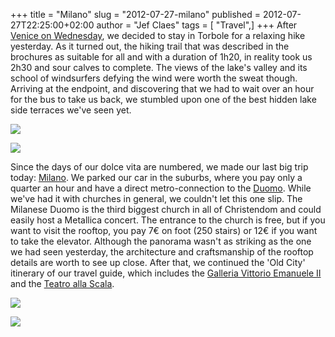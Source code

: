 +++
title = "Milano"
slug = "2012-07-27-milano"
published = 2012-07-27T22:25:00+02:00
author = "Jef Claes"
tags = [ "Travel",]
+++
After [Venice on
Wednesday](http://www.jefclaes.be/2012/07/the-floating-city.html), we
decided to stay in Torbole for a relaxing hike yesterday. As it turned
out, the hiking trail that was described in the brochures as suitable
for all and with a duration of 1h20, in reality took us 2h30 and sour
calves to complete. The views of the lake's valley and its school of
windsurfers defying the wind were worth the sweat though. Arriving at
the endpoint, and discovering that we had to wait over an hour for the
bus to take us back, we stumbled upon one of the best hidden lake side
terraces we've seen yet.  
  

[![](../images/thumbnails/2012-07-27-milano-Garda_0478.jpg)](../images/2012-07-27-milano-Garda_0478.jpg)

  

[![](../images/thumbnails/2012-07-27-milano-Garda_0491.jpg)](../images/2012-07-27-milano-Garda_0491.jpg)

  

Since the days of our dolce vita are numbered, we made our last big trip
today: [Milano](http://en.wikipedia.org/wiki/Milan). We parked our car
in the suburbs, where you pay only a quarter an hour and have a direct
metro-connection to the [Duomo](http://en.wikipedia.org/wiki/Duomo).
While we've had it with churches in general, we couldn't let this one
slip. The Milanese Duomo is the third biggest church in all of
Christendom and could easily host a Metallica concert. The entrance to
the church is free, but if you want to visit the rooftop, you pay 7€ on
foot (250 stairs) or 12€ if you want to take the elevator. Although the
panorama wasn't as striking as the one we had seen yesterday, the
architecture and craftsmanship of the rooftop details are worth to see
up close. After that, we continued the 'Old City' itinerary of our
travel guide, which includes the [Galleria Vittorio Emanuele
II](http://en.wikipedia.org/wiki/Galleria_Vittorio_Emanuele_II) and the
[Teatro alla Scala](http://en.wikipedia.org/wiki/La_Scala).  
  
[![](../images/thumbnails/2012-07-27-milano-Garda_0510.jpg)](../images/2012-07-27-milano-Garda_0510.jpg)  
  

[![](../images/thumbnails/2012-07-27-milano-Garda_0563.jpg)](../images/2012-07-27-milano-Garda_0563.jpg)
